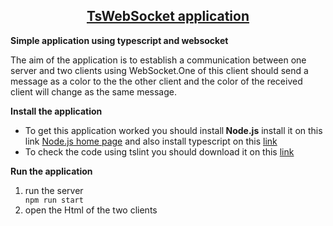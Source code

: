 <U><h2 style="text-align:center;">TsWebSocket application</h2></u>
<b>Simple application using typescript and websocket</b>

<p>The aim of the application is to establish a communication between one
server and two clients using WebSocket.One of this client should send a message as a color to 
the the other client and the color of the received client will change as the same message.<p> 

<b>Install the application</b>

<ul> 
<li>To get this application worked you should install<b> Node.js</b>
install it on this link
<a href="https://nodejs.org/en/">Node.js home page</a>
and also install typescript on this <a href="https://www.typescriptlang.org/#download-links">link</a></li>
 
 <li>To check the code using tslint you should download it on this <a href="https://github.com/palantir/tslint">link</a>
</ul>
<b>Run the application</b>
<ol>
<li>run the server</li>
  <code>npm run start</code>
<li>open the Html of the two clients</li>  
 </ul>
